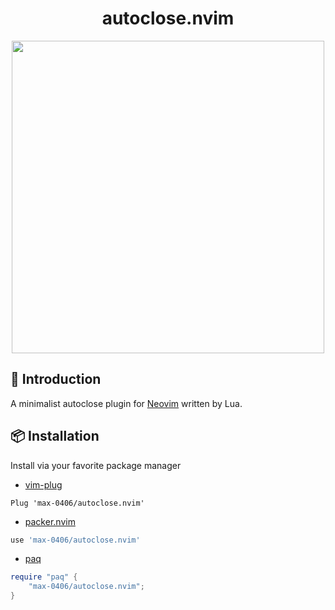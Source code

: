 <h1 align="center">autoclose.nvim</h1>

<p align="center">
  <img src="https://github.com/max-0406/autoclose.nvim/blob/main/screenshot.gif" width="500">
</p>

## 📃 Introduction

A minimalist autoclose plugin for [Neovim](https://neovim.io/) written by Lua.


## 📦 Installation

Install via your favorite package manager
- [vim-plug](https://github.com/junegunn/vim-plug)
```VimL
Plug 'max-0406/autoclose.nvim'
```

- [packer.nvim](https://github.com/wbthomason/packer.nvim)
```Lua
use 'max-0406/autoclose.nvim'
```

- [paq](https://github.com/savq/paq-nvim)
```Lua
require "paq" {
    "max-0406/autoclose.nvim";
}
```
